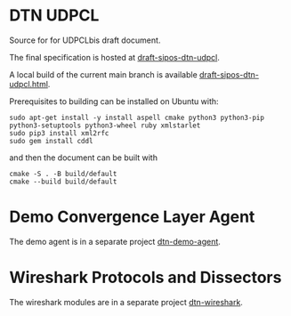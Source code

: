 # DTN UDPCL

Source for for UDPCLbis draft document.

The final specification is hosted at [draft-sipos-dtn-udpcl](https://datatracker.ietf.org/doc/draft-sipos-dtn-udpcl/).

A local build of the current main branch is available [draft-sipos-dtn-udpcl.html](https://briansipos.github.io/dtn-bpbis-udpcl/draft-sipos-dtn-udpcl.html).

Prerequisites to building can be installed on Ubuntu with:
```
sudo apt-get install -y install aspell cmake python3 python3-pip python3-setuptools python3-wheel ruby xmlstarlet
sudo pip3 install xml2rfc
sudo gem install cddl
```
and then the document can be built with
```
cmake -S . -B build/default
cmake --build build/default
```

# Demo Convergence Layer Agent

The demo agent is in a separate project [dtn-demo-agent](https://github.com/BrianSipos/dtn-demo-agent).

# Wireshark Protocols and Dissectors

The wireshark modules are in a separate project [dtn-wireshark](https://github.com/BrianSipos/dtn-wireshark).

